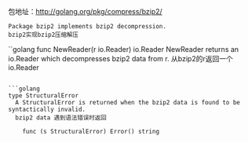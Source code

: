包地址：http://golang.org/pkg/compress/bzip2/
```golang
Package bzip2 implements bzip2 decompression.
bzip2实现bzip2压缩解压
```
``golang
func NewReader(r io.Reader) io.Reader
  NewReader returns an io.Reader which decompresses bzip2 data from r.
  从bzip2的r返回一个io.Reader
```
 
```golang 
type StructuralError
  A StructuralError is returned when the bzip2 data is found to be syntactically invalid.
  bzip2 data 遇到语法错误时返回
  
    func (s StructuralError) Error() string
```